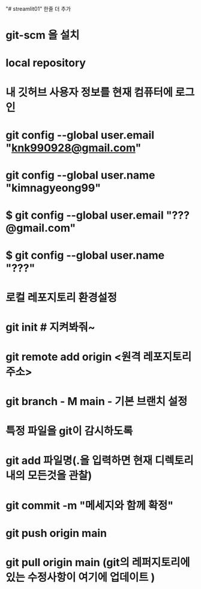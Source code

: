 "# streamlit01" 
한줄 더 추가 

# git-scm 을 설치
# local repository

# 내 깃허브 사용자 정보를 현재 컴퓨터에 로그인
# git config --global user.email "knk990928@gmail.com"
# git config --global user.name "kimnagyeong99"

# $ git config --global user.email "???@gmail.com"
# $ git config --global user.name "???"


# 로컬 레포지토리 환경설정
# git init  # 지켜봐줘~
# git remote add origin <원격 레포지토리 주소>
# git branch - M main - 기본 브랜치 설정

# 특정 파일을 git이 감시하도록
# git add 파일명(.을 입력하면 현재 디렉토리 내의 모든것을 관찰)
# git commit -m "메세지와 함께 확정"
# git push origin main


# git pull origin main (git의 레퍼지토리에 있는 수정사항이 여기에 업데이트 )
